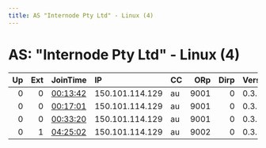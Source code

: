 ```yaml
---
title: AS "Internode Pty Ltd" - Linux (4)
---
```


# AS: "Internode Pty Ltd" - Linux (4)

|   Up |   Ext | JoinTime                                                                                            | IP              | CC   |   ORp |   Dirp | Version   | Contact                   | Nickname      |   eFamMembers |
|-----:|------:|:----------------------------------------------------------------------------------------------------|:----------------|:-----|------:|-------:|:----------|:--------------------------|:--------------|--------------:|
|    0 |     0 | [00:13:42](https://metrics.torproject.org/rs.html#details/2F1345D9B493996675E80CC9D17962EF0935955A) | 150.101.114.129 | au   |  9001 |      0 | 0.3.4.11  | $ CONTACT GPG FINGERPRINT | thunderdragon |             1 |
|    0 |     0 | [00:17:01](https://metrics.torproject.org/rs.html#details/0342FC47B142A40F3E343B28E840FB2B1E3872A0) | 150.101.114.129 | au   |  9001 |      0 | 0.3.4.11  | $ CONTACT GPG FINGERPRINT | thunderdragon |             1 |
|    0 |     0 | [00:33:20](https://metrics.torproject.org/rs.html#details/A5BC8E4E0C8D5A45BCA4334B612067323DB73F01) | 150.101.114.129 | au   |  9001 |      0 | 0.3.4.11  | 8C3B0B42D37534F3DA9EF9C10 | thunderdragon |             1 |
|    0 |     1 | [04:25:02](https://metrics.torproject.org/rs.html#details/81B886B81D409B6314AC38C97176D1BC63CD08FD) | 150.101.114.129 | au   |  9002 |      0 | 0.3.4.11  | None                      | Unnamed       |             1 |
